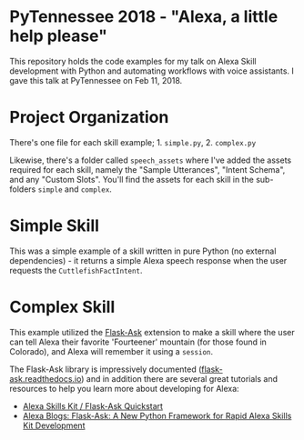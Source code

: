 PyTennessee 2018 - "Alexa, a little help please"
================================================

This repository holds the code examples for my talk on Alexa Skill development with Python and automating workflows with voice assistants.
I gave this talk at PyTennessee on Feb 11, 2018.

# Project Organization

There's one file for each skill example; 1. `simple.py`, 2. `complex.py`

Likewise, there's a folder called `speech_assets` where I've added the assets required for each skill, namely the "Sample Utterances", "Intent Schema", and any "Custom Slots". You'll find the assets for each skill in the sub-folders `simple` and `complex`.

# Simple Skill

This was a simple example of a skill written in pure Python (no external dependencies) - it returns a simple Alexa speech response
when the user requests the `CuttlefishFactIntent`.

# Complex Skill

This example utilized the [Flask-Ask](https://github.com/johnwheeler/flask-ask) extension to make a skill where the user can tell
Alexa their favorite 'Fourteener' mountain (for those found in Colorado), and Alexa will remember it using a `session`.

The Flask-Ask library is impressively documented ([flask-ask.readthedocs.io](https://flask-ask.readthedocs.io/en/latest/)) and in addition there are several great tutorials and resources to help you learn more about developing for Alexa:

 * [Alexa Skills Kit / Flask-Ask Quickstart ](https://alexatutorial.com/)
 * [Alexa Blogs: Flask-Ask: A New Python Framework for Rapid Alexa Skills Kit Development](https://developer.amazon.com/blogs/post/Tx14R0IYYGH3SKT/Flask-Ask-A-New-Python-Framework-for-Rapid-Alexa-Skills-Kit-Development)